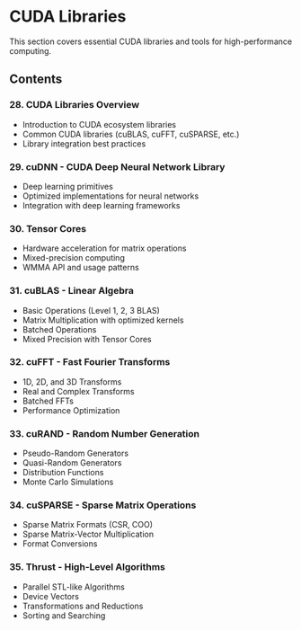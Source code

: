 # CUDA Libraries

This section covers essential CUDA libraries and tools for high-performance computing.

## Contents

### 28. CUDA Libraries Overview
- Introduction to CUDA ecosystem libraries
- Common CUDA libraries (cuBLAS, cuFFT, cuSPARSE, etc.)
- Library integration best practices

### 29. cuDNN - CUDA Deep Neural Network Library
- Deep learning primitives
- Optimized implementations for neural networks
- Integration with deep learning frameworks

### 30. Tensor Cores
- Hardware acceleration for matrix operations
- Mixed-precision computing
- WMMA API and usage patterns

### 31. cuBLAS - Linear Algebra
- Basic Operations (Level 1, 2, 3 BLAS)
- Matrix Multiplication with optimized kernels
- Batched Operations
- Mixed Precision with Tensor Cores

### 32. cuFFT - Fast Fourier Transforms
- 1D, 2D, and 3D Transforms
- Real and Complex Transforms
- Batched FFTs
- Performance Optimization

### 33. cuRAND - Random Number Generation
- Pseudo-Random Generators
- Quasi-Random Generators
- Distribution Functions
- Monte Carlo Simulations

### 34. cuSPARSE - Sparse Matrix Operations
- Sparse Matrix Formats (CSR, COO)
- Sparse Matrix-Vector Multiplication
- Format Conversions

### 35. Thrust - High-Level Algorithms
- Parallel STL-like Algorithms
- Device Vectors
- Transformations and Reductions
- Sorting and Searching